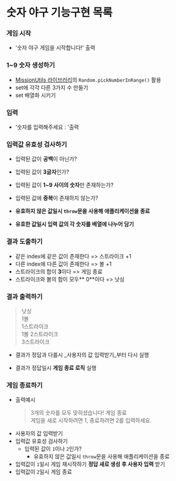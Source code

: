 # 숫자 야구 기능구현 목록



### 게임 시작

- '숫자 야구 게임을 시작합니다!' 출력



### 1~9 숫자 생성하기

- [MissionUtils 라이브러리](https://github.com/woowacourse-projects/javascript-mission-utils#mission-utils)의 `Random.pickNumberInRange()` 활용
- set에 각각 다른 3가지 수 만들기
- set 배열화 시키기



### 입력

-  '숫자를 입력해주세요 : '출력



### 입력값 유효성 검사하기   

- 입력된 값이 **공백**이 아닌가?
- 입력된 값이 **3글자**인가?
- 입력된 값이 **1~9 사이의 숫자**만 존재하는가?
- 입력된 값에 **중복**이 존재하지 않는가?      

- **유효하지 않은 값일시 `throw`문을 사용해 애플리케이션을 종료**   
- **유효한 값일시 입력 값의 각 숫자를 배열에 나누어 담기**



### **결과 도출하기**

- 같은 index에 같은 값이 존재한다 => 스트라이크 +1
- 다른 index에 다른 값이 존재한다 => 볼 +1
- 스트라이크의 합이 **3**이다 => 게임 종료
- 스트라이크와 볼의 합이 모두** 0**이다 => 낫싱



### **결과 출력하기** 
> 낫싱<br>
  1볼<br>
  1스트라이크<br>
  1볼 2스트라이크<br>
  3스트라이크<br>
- 결과가 정답과 다를시 _사용자의 값 입력받기_부터 다시 실행

- 결과가 정답일시 **게임 종료 로직** 실행 



### **게임 종료하기** 

- 출력예시
  > 3개의 숫자를 모두 맞히셨습니다! 게임 종료<br>
        게임을 새로 시작하려면 1, 종료하려면 2를 입력하세요.
- 사용자의 값 입력받기
- 입력값 유효성 검사하기
  - 입력된 값이 `1`이나 `2`인가?        
    - 유효하지 않은 값일시 `throw`문을 사용해 애플리케이션을 종료   
- 입력값이 `1`일시 게임 재시작하기
   	**정답 새로 생성 후 사용자 입력** 받기
- 입력값이 `2`일시 게임 종료

